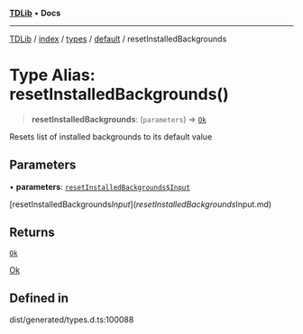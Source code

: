 [**TDLib**](../../../../../../README.md) • **Docs**

***

[TDLib](../../../../../../modules.md) / [index](../../../../../README.md) / [types](../../../README.md) / [default](../README.md) / resetInstalledBackgrounds

# Type Alias: resetInstalledBackgrounds()

> **resetInstalledBackgrounds**: (`parameters`) => [`Ok`](Ok-1.md)

Resets list of installed backgrounds to its default value

## Parameters

• **parameters**: [`resetInstalledBackgrounds$Input`](resetInstalledBackgrounds$Input.md)

[resetInstalledBackgrounds$Input](resetInstalledBackgrounds$Input.md)

## Returns

[`Ok`](Ok-1.md)

[Ok](Ok-1.md)

## Defined in

dist/generated/types.d.ts:100088

